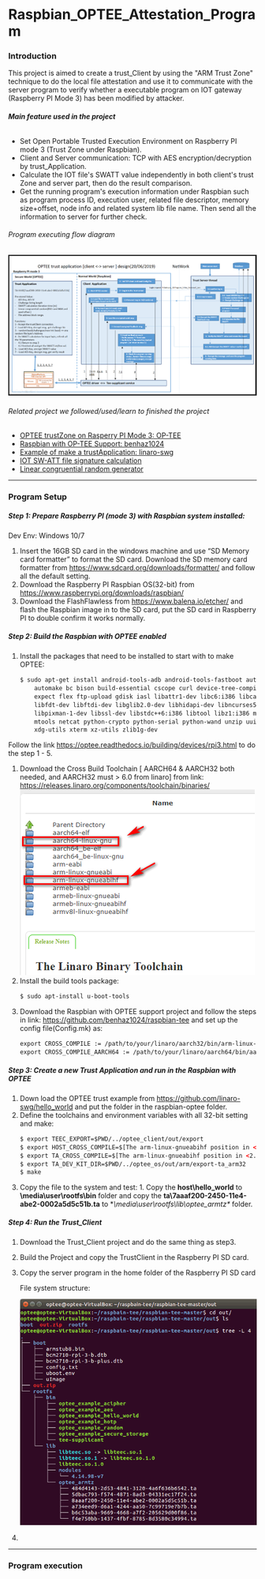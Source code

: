 # Raspbian_OPTEE_Attestation_Program
### Introduction
This project is aimed to create a trust_Client by using the "ARM Trust Zone" technique to do the local file attestation and use it to communicate with the server program to verify whether a executable program on IOT gateway (Raspberry PI Mode 3) has been modified by attacker. 

###### **Main feature used in the project**

- Set Open Portable Trusted Execution Environment on Raspberry PI mode 3 (Trust Zone under Raspbian). 
- Client and Server communication: TCP with AES encryption/decryption by trust_Application. 
- Calculate the IOT file's SWATT value independently in both client's trust Zone and server part, then do the result comparison. 
- Get the running program's execution information under Raspbian such as program process ID, execution user, related file descriptor, memory size+offset, node info and related system lib file name. Then send all the information to server for further check.

###### Program executing flow diagram

![](doc/Design_flowChart/optee_client_server_2019_06_20.png)

###### Related project we followed/used/learn to finished the project
- [OPTEE trustZone on Rasperry PI Mode 3: OP-TEE](https://github.com/OP-TEE/optee_os)
- [Raspbian with OP-TEE Support: benhaz1024](https://github.com/benhaz1024/raspbian-tee)
- [Example of make a trustApplication: linaro-swg](https://github.com/linaro-swg/hello_world)
- [IOT SW-ATT file signature calculation](https://ieeexplore.ieee.org/document/8443995)
- [Linear congruential random generator](https://rosettacode.org/wiki/Linear_congruential_generator)
---
### Program Setup 

##### Step 1: Prepare Raspberry PI (mode 3) with Raspbian system installed: 
Dev Env:  Windows 10/7
1. Insert the 16GB SD card in the windows machine and use “SD Memory card formatter” to format the SD card. Download the SD memory card formatter from https://www.sdcard.org/downloads/formatter/ and follow all the default setting.
1. Download the Raspberry PI Raspbian OS(32-bit) from https://www.raspberrypi.org/downloads/raspbian/
1. Download the FlashFlawless from https://www.balena.io/etcher/ and flash the Raspbian image in to the SD card, put the SD card in Raspberry PI to double confirm it works normally. 

##### Step 2: Build the Raspbian with OPTEE enabled
1. Install the packages that need to be installed to start with to make OPTEE:
	```html
	$ sudo apt-get install android-tools-adb android-tools-fastboot autoconf \
        automake bc bison build-essential cscope curl device-tree-compiler \
        expect flex ftp-upload gdisk iasl libattr1-dev libc6:i386 libcap-dev \
        libfdt-dev libftdi-dev libglib2.0-dev libhidapi-dev libncurses5-dev \
        libpixman-1-dev libssl-dev libstdc++6:i386 libtool libz1:i386 make \
        mtools netcat python-crypto python-serial python-wand unzip uuid-dev \
        xdg-utils xterm xz-utils zlib1g-dev
	```
Follow the link <https://optee.readthedocs.io/building/devices/rpi3.html> to do the step 1 - 5. 
1. Download the Cross Build Toolchain [ AARCH64 & AARCH32 both needed, and AARCH32 must > 6.0 from linaro] from link: https://releases.linaro.org/components/toolchain/binaries/
![](doc/2019-05-29_095400.png)
1. Install the build tools package:
	```html
	$ sudo apt-install u-boot-tools
	```
1. Download the Raspbian with OPTEE support project and follow the steps in link: https://github.com/benhaz1024/raspbian-tee and set up the config file(Config.mk) as:
	```html
	export CROSS_COMPILE := /path/to/your/linaro/aarch32/bin/arm-linux-gnueabihf-
	export CROSS_COMPILE_AARCH64 := /path/to/your/linaro/aarch64/bin/aarch64-linux-gnu-
	```
##### Step 3: Create a new Trust Application and run in the Raspbian with OPTEE
1. Down load the OPTEE trust example from https://github.com/linaro-swg/hello_world and put the folder in the raspbian-optee folder. 
1. Define the toolchains and environment variables with all 32-bit setting and make:
	```html
	$ export TEEC_EXPORT=$PWD/../optee_client/out/export
	$ export HOST_CROSS_COMPILE=$[The arm-linux-gnueabihf position in <2.2>]/aarch32/bin/arm-linux-gnueabihf-
	$ export TA_CROSS_COMPILE=$[The arm-linux-gnueabihf position in <2.2>/aarch32/bin/arm-linux-gnueabihf-
	$ export TA_DEV_KIT_DIR=$PWD/../optee_os/out/arm/export-ta_arm32
	$ make
	```
1. Copy the file to the system and test: 1. Copy the **host\hello_world** to **\media\user\rootfs\bin** folder and copy the **ta\7aaaf200-2450-11e4-abe2-0002a5d5c51b.ta** to **\media\user\rootfs\lib\optee_armtz\** folder.

##### Step 4: Run the Trust_Client
1. Download the Trust_Client project and do the same thing as step3.

1. Build the Project and copy the TrustClient in the Raspberry PI SD card. 

1. Copy the server program in the home folder of the  Raspberry PI SD card

   File system structure: 

   ![](doc/2019-05-29_113640.png)

1. 

------

### Program execution


